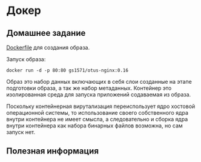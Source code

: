 # Докер

## Домашнее задание

[Dockerfile](Dockerfile) для создания образа.

Запуск образа:
```
docker run -d -p 80:80 gs1571/otus-nginx:0.16
```

Образ это набор данных включающих в себя слои созданные на этапе подготовки образа, а так же набор метаданных. Контейнер это изолированная среда для запуска приложений содаваемая из образа.

Поскольку контейнерная вирутализация переиспользует ядро хостовой операционной системы, то использование своего собственного ядра внутри контейнера не имеет смысла, а следовательно и сборка ядра внутри контейнера как набора бинарных файлов возможна, но сам запуск нет.


## Полезная информация

